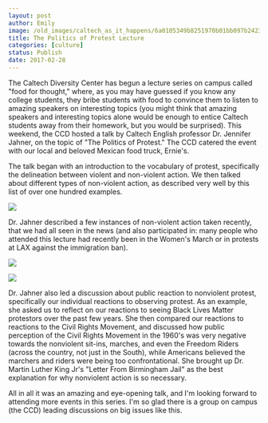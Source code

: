 ```yaml
---
layout: post
author: Emily
image: /old_images/caltech_as_it_happens/6a0105349b8251970b01bb097b2423970d.jpg
title: The Politics of Protest Lecture
categories: [culture]
status: Publish
date: 2017-02-28
---
```


The Caltech Diversity Center has begun a lecture series on campus called "food for thought," where, as you may have guessed if you know any college students, they bribe students with food to convince them to listen to amazing speakers on interesting topics (you might think that amazing speakers and interesting topics alone would be enough to entice Caltech students away from their homework, but you would be surprised). This weekend, the CCD hosted a talk by Caltech English professor Dr. Jennifer Jahner, on the topic of "The Politics of Protest." The CCD catered the event with our local and beloved Mexican food truck, Ernie's.

The talk began with an introduction to the vocabulary of protest, specifically the delineation between violent and non-violent action. We then talked about different types of non-violent action, as described very well by this list of over one hundred examples.


![](/old_images/caltech_as_it_happens/6a0105349b8251970b01b8d2625576970c.jpg)

Dr. Jahner described a few instances of non-violent action taken recently, that we had all seen in the news (and also participated in: many people who attended this lecture had recently been in the Women's March or in protests at LAX against the immigration ban).


![](/old_images/caltech_as_it_happens/6a0105349b8251970b01bb097b243c970d.jpg)


![](/old_images/caltech_as_it_happens/6a0105349b8251970b01b8d2625582970c.jpg)

Dr. Jahner also led a discussion about public reaction to nonviolent protest, specifically our individual reactions to observing protest. As an example, she asked us to reflect on our reactions to seeing Black Lives Matter protestors over the past few years. She then compared our reactions to reactions to the Civil Rights Movement, and discussed how public perception of the Civil Rights Movement in the 1960's was very negative towards the nonviolent sit-ins, marches, and even the Freedom Riders (across the country, not just in the South), while Americans believed the marchers and riders were being too confrontational. She brought up Dr. Martin Luther King Jr's "Letter From Birmingham Jail" as the best explanation for why nonviolent action is so necessary.

All in all it was an amazing and eye-opening talk, and I'm looking forward to attending more events in this series. I'm so glad there is a group on campus (the CCD) leading discussions on big issues like this.

